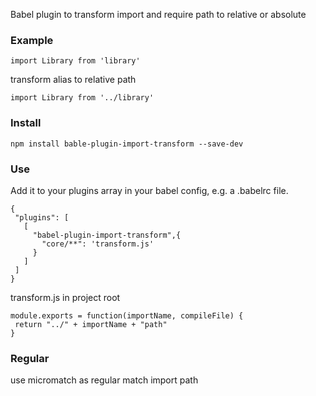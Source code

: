  Babel plugin to transform import and require path to relative or absolute

### Example

 ```
 import Library from 'library'
 ```
 transform alias to relative path
 ```
 import Library from '../library'
 ```

### Install
 ```
 npm install bable-plugin-import-transform --save-dev
 ```

### Use
 Add it to your plugins array in your babel config, e.g. a .babelrc file.
 ```
{
  "plugins": [
    [
      "babel-plugin-import-transform",{
        "core/**": 'transform.js'
      }
    ]
  ]
}
 ```
 transform.js in project root 
 ```
 module.exports = function(importName, compileFile) {
  return "../" + importName + "path" 
 }
 ```
### Regular
 use micromatch as regular match import path

